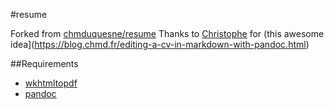 #resume

Forked from [chmduquesne/resume](https://git.chmd.fr/?p=resume.git)
Thanks to [Christophe](https://chmd.fr) for (this awesome idea](https://blog.chmd.fr/editing-a-cv-in-markdown-with-pandoc.html)

##Requirements

* [wkhtmltopdf](http://wkhtmltopdf.org)
* [pandoc](http://johnmacfarlane.net/pandoc/)
